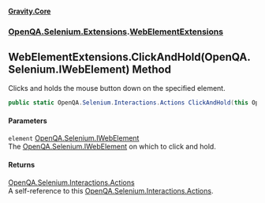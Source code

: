 #### [Gravity.Core](./index.md 'index')
### [OpenQA.Selenium.Extensions](./OpenQA-Selenium-Extensions.md 'OpenQA.Selenium.Extensions').[WebElementExtensions](./OpenQA-Selenium-Extensions-WebElementExtensions.md 'OpenQA.Selenium.Extensions.WebElementExtensions')
## WebElementExtensions.ClickAndHold(OpenQA.Selenium.IWebElement) Method
Clicks and holds the mouse button down on the specified element.  
```csharp
public static OpenQA.Selenium.Interactions.Actions ClickAndHold(this OpenQA.Selenium.IWebElement element);
```
#### Parameters
<a name='OpenQA-Selenium-Extensions-WebElementExtensions-ClickAndHold(OpenQA-Selenium-IWebElement)-element'></a>
`element` [OpenQA.Selenium.IWebElement](https://docs.microsoft.com/en-us/dotnet/api/OpenQA.Selenium.IWebElement 'OpenQA.Selenium.IWebElement')  
The [OpenQA.Selenium.IWebElement](https://docs.microsoft.com/en-us/dotnet/api/OpenQA.Selenium.IWebElement 'OpenQA.Selenium.IWebElement') on which to click and hold.  
  
#### Returns
[OpenQA.Selenium.Interactions.Actions](https://docs.microsoft.com/en-us/dotnet/api/OpenQA.Selenium.Interactions.Actions 'OpenQA.Selenium.Interactions.Actions')  
A self-reference to this [OpenQA.Selenium.Interactions.Actions](https://docs.microsoft.com/en-us/dotnet/api/OpenQA.Selenium.Interactions.Actions 'OpenQA.Selenium.Interactions.Actions').  
